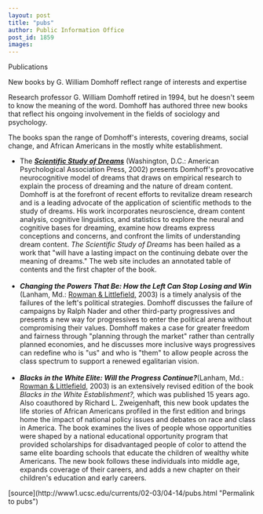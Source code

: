 ```yaml
---
layout: post
title: "pubs"
author: Public Information Office
post_id: 1859
images:
---
```


<p class="pagehead">
  Publications
</p>
<p class="sectionhead">
  New books by G. William Domhoff reflect range of interests and expertise
</p>
<p>
  Research professor G. William Domhoff retired in 1994, but he doesn't seem to know the meaning of the word. Domhoff has authored three new books that reflect his ongoing involvement in the fields of sociology and psychology.<br>
</p>
<p>
  The books span the range of Domhoff's interests, covering dreams, social change, and African Americans in the mostly white establishment.
</p>
<ul>
  <li>The <a href="http://psych.ucsc.edu/dreams/TSSOD/index.html"><i><b>Scientific Study of Dreams</b></i></a> (Washington, D.C.: American Psychological Association Press, 2002) presents Domhoff's provocative neurocognitive model of dreams that draws on empirical research to explain the process of dreaming and the nature of dream content. Domhoff is at the forefront of recent efforts to revitalize dream research and is a leading advocate of the application of scientific methods to the study of dreams. His work incorporates neuroscience, dream content analysis, cognitive linguistics, and statistics to explore the neural and cognitive bases for dreaming, examine how dreams express conceptions and concerns, and confront the limits of understanding dream content. <i>The Scientific Study of Dreams</i> has been hailed as a work that "will have a lasting impact on the continuing debate over the meaning of dreams." The web site includes an annotated table of contents and the first chapter of the book.<br>
    <br>
  </li>
  <li>
    <i><b>Changing the Powers That Be: How the Left Can Stop Losing and Win</b></i> (Lanham, Md.: <a href="http://www.rowmanlittlefield.com/catalog/">Rowman &amp; Littlefield,</a> 2003) is a timely analysis of the failures of the left's political strategies. Domhoff discusses the failure of campaigns by Ralph Nader and other third-party progressives and presents a new way for progressives to enter the political arena without compromising their values. Domhoff makes a case for greater freedom and fairness through "planning through the market" rather than centrally planned economies, and he discusses more inclusive ways progressives can redefine who is "us" and who is "them" to allow people across the class spectrum to support a renewed egalitarian vision.<br>
    <br>
  </li>
  <li>
    <i><b>Blacks in the White Elite: Will the Progress Continue?</b></i>(Lanham, Md.: <a href="http://www.rowmanlittlefield.com/catalog/">Rowman &amp; Littlefield,</a> 2003) is an extensively revised edition of the book <i>Blacks in the White Establishment?,</i> which was published 15 years ago. Also coauthored by Richard L. Zweigenhaft, this new book updates the life stories of African Americans profiled in the first edition and brings home the impact of national policy issues and debates on race and class in America. The book examines the lives of people whose opportunities were shaped by a national educational opportunity program that provided scholarships for disadvantaged people of color to attend the same elite boarding schools that educate the children of wealthy white Americans. The new book follows these individuals into middle age, expands coverage of their careers, and adds a new chapter on their children's education and early careers.
  </li>
</ul>
<p>

</p>
[source](http://www1.ucsc.edu/currents/02-03/04-14/pubs.html "Permalink to pubs")
